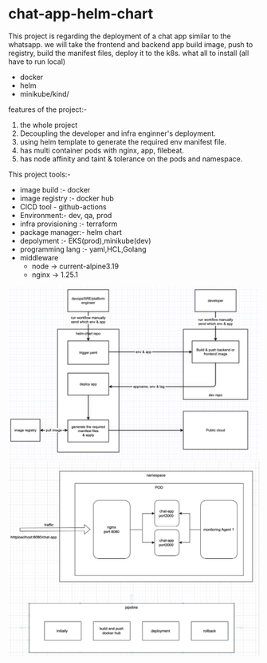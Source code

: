 # chat-app-helm-chart
This project is regarding the deployment of a chat app similar to the whatsapp. 
 we will take the frontend and backend app build image, push to registry, build the manifest files, deploy it to the k8s.
what all to install (all have to run local)

- docker
- helm
- minikube/kind/

features of the project:-
1. the whole project 
1. Decoupling the developer and infra enginner's deployment.
2. using helm template to generate the required env manifest file.
3. has multi container pods with nginx, app, filebeat.
4. has node affinity and taint & tolerance on the pods and namespace.

This project tools:-
- image build :- docker
- image registry :- docker hub
- CICD tool - github-actions
- Environment:- dev, qa, prod
- infra provisioning :- terraform
- package manager:- helm chart
- depolyment :- EKS(prod),minikube(dev)
- programming lang :- yaml,HCL,Golang
- middleware 
    - node -> current-alpine3.19
    - nginx -> 1.25.1

![High level deployment architecture](/images/high-level-deployment-process.png)
![Pod-architetcture](/images/pod-architecture.png)
